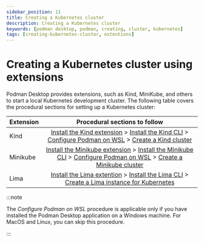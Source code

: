 ```yaml
---
sidebar_position: 11
title: Creating a Kubernetes cluster
description: Creating a Kubernetes cluster
keywords: [podman desktop, podman, creating, cluster, kubernetes]
tags: [creating-kubernetes-cluster, extentions]
---
```


# Creating a Kubernetes cluster using extensions

Podman Desktop provides extensions, such as Kind, MiniKube, and others to start a local Kubernetes development cluster. The following table covers the procedural sections for setting up a Kubernetes cluster:

| Extension |                                                                                                                            Procedural sections to follow                                                                                                                            |
| :-------- | :---------------------------------------------------------------------------------------------------------------------------------------------------------------------------------------------------------------------------------------------------------------------------------: |
| Kind      |                 [Install the Kind extension](/docs/extensions/install) > [Install the Kind CLI](/docs/kind/installing) > [Configure Podman on WSL](/docs/kind/configuring-podman-for-kind-on-windows) > [Create a Kind cluster](/docs/kind/creating-a-kind-cluster)                 |
| Minikube  | [Install the Minikube extension](/docs/extensions/install) > [Install the Minikube CLI](/docs/minikube/installing) > [Configure Podman on WSL](/docs/minikube/configuring-podman-for-minikube-on-windows) > [Create a Minikube cluster](/docs/minikube/creating-a-minikube-cluster) |
| Lima      |                                             [Install the Lima extention](/docs/extensions/install) > [Install the Lima CLI](/docs/lima/installing) > [Create a Lima instance for Kubernetes](/docs/lima/creating-a-kubernetes-instance)                                             |

:::note

The _Configure Podman on WSL_ procedure is applicable only if you have installed the Podman Desktop application on a Windows machine. For MacOS and Linux, you can skip this procedure.

:::
